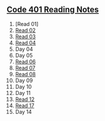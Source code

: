 ## [**Code 401 Reading Notes**](/401/401homepage.md)
  1. [Read 01]
  2. [Read 02](/401/read-02.md)
  3. [Read 03](/401/read-03.md)
  4. [Read 04](/401/read-04.md)
  5. Day 04
  6. Day 05
  7. [Read 06](/401/read-06.md)
  8. [Read 07](/401/read-07.md)
  9. [Read 08](/401/read-08.md)
  10. Day 09
  11. Day 10
  12. Day 11
  13. [Read 12](/401/read-12.md)
  14. [Read 17](/401/read-17.md)
  15. Day 14
<!-- DrP E-Sign Up, Up, Down, Down, Left, Right, Left, Right, B, A, Start -->
